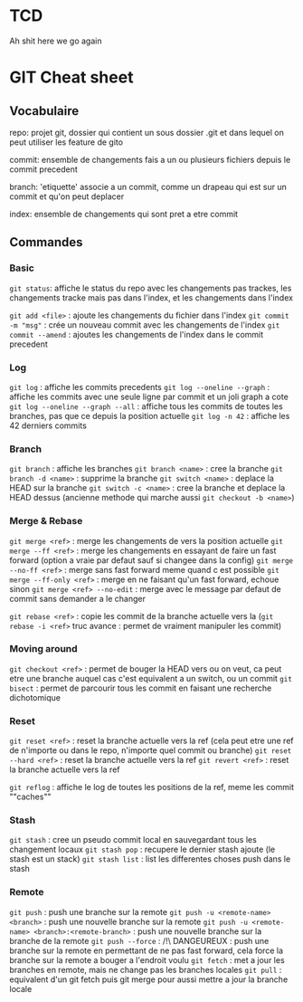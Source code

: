 # TCD
Ah shit here we go again



# GIT Cheat sheet

## Vocabulaire

repo: projet git, dossier qui contient un sous dossier .git et dans lequel on
    peut utiliser les feature de gito

commit: ensemble de changements fais a un ou plusieurs fichiers depuis le
    commit precedent

branch: 'etiquette' associe a un commit, comme un drapeau qui est sur un commit
et qu'on peut deplacer

index: ensemble de changements qui sont pret a etre commit

## Commandes

### Basic

`git status`: affiche le status du repo avec les changements pas trackes, les
changements tracke mais pas dans l'index, et les changements dans l'index

`git add <file>` : ajoute les changements du fichier <file> dans l'index
`git commit -m "msg"` : crée un nouveau commit avec les changements de l'index
`git commit --amend` : ajoutes les changements de l'index dans le commit
precedent

### Log

`git log` : affiche les commits precedents
`git log --oneline --graph` : affiche les commits avec une seule ligne par
commit et un joli graph a cote
`git log --oneline --graph --all` : affiche tous les commits de toutes les
branches, pas que ce depuis la position actuelle
`git log -n 42` : affiche les 42 derniers commits

### Branch

`git branch` : affiche les branches
`git branch <name>` : cree la branche <name>
`git branch -d <name>` : supprime la branche <name>
`git switch <name>` : deplace la HEAD sur la branche <name>
`git switch -c <name>` : cree la branche <name> et deplace la HEAD dessus
(ancienne methode qui marche aussi `git checkout -b <name>`)

### Merge & Rebase
`git merge <ref>` : merge les changements de <ref> vers la position actuelle
`git merge --ff <ref>` : merge les changements en essayant de faire un fast
forward (option a vraie par defaut sauf si changee dans la config)
`git merge --no-ff <ref>` : merge sans fast forward meme quand c est possible
`git merge --ff-only <ref>` : merge en ne faisant qu'un fast forward, echoue
sinon
`git merge <ref> --no-edit` : merge avec le message par defaut de commit sans
demander a le changer

`git rebase <ref>` : copie les commit de la branche actuelle vers la <ref>
(`git rebase -i <ref>` truc avance : permet de vraiment manipuler les commit)

### Moving around
`git checkout <ref>` : permet de bouger la HEAD vers ou on veut, ca peut etre
une branche auquel cas c'est equivalent a un switch, ou un commit
`git bisect` : permet de parcourir tous les commit en faisant une recherche
dichotomique

### Reset

`git reset <ref>` : reset la branche actuelle vers la ref (cela peut etre une
ref de n'importe ou dans le repo, n'importe quel commit ou branche)
`git reset --hard <ref>` : reset la branche actuelle vers la ref
`git revert <ref>` : reset la branche actuelle vers la ref

`git reflog` : affiche le log de toutes les positions de la ref, meme les
commit ""caches""

### Stash

`git stash` : cree un pseudo commit local en sauvegardant tous les changement
locaux
`git stash pop` : recupere le dernier stash ajoute (le stash est un stack)
`git stash list` : list les differentes choses push dans le stash

### Remote
`git push` : push une branche sur la remote
`git push -u <remote-name> <branch>` : push une nouvelle branche <branch> sur
la remote <remote-name>
`git push -u <remote-name> <branch>:<remote-branch>` : push une nouvelle
branche <branch> sur la branche <remote-branch> de la remote <remote-name>
`git push --force` : /!\ DANGEUREUX : push une branche sur la remote en
permettant de ne pas fast forward, cela force la branche sur la remote a
bouger a l'endroit voulu
`git fetch` : met a jour les branches en remote, mais ne change pas les
branches locales
`git pull` : equivalent d'un git fetch puis git merge pour aussi mettre a jour
la branche locale
